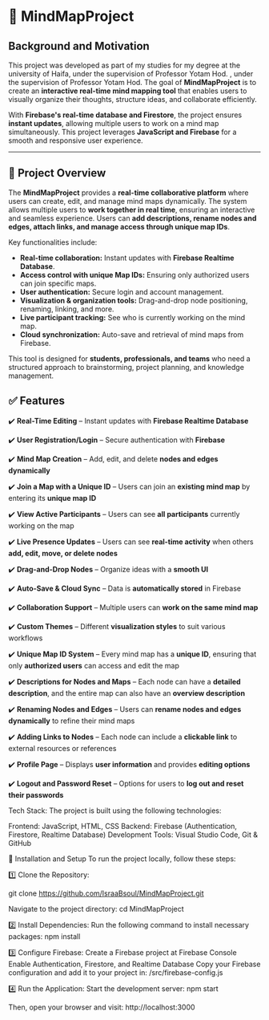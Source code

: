 # 🧠 MindMapProject

## Background and Motivation

 This project was developed as part of my studies for my degree at the university of Haifa, under the supervision of Professor Yotam Hod. , under the supervision of Professor Yotam Hod. The goal of **MindMapProject** is to create an **interactive real-time mind mapping tool** that enables users to visually organize their thoughts, structure ideas, and collaborate efficiently.

With **Firebase's real-time database and Firestore**, the project ensures **instant updates**, allowing multiple users to work on a mind map simultaneously. This project leverages **JavaScript and Firebase** for a smooth and responsive user experience.

---
## 📌 Project Overview

The **MindMapProject** provides a **real-time collaborative platform** where users can create, edit, and manage mind maps dynamically. The system allows multiple users to **work together in real time**, ensuring an interactive and seamless experience. Users can **add descriptions, rename nodes and edges, attach links, and manage access through unique map IDs**.

Key functionalities include:

- **Real-time collaboration:** Instant updates with **Firebase Realtime Database**.  
- **Access control with unique Map IDs:** Ensuring only authorized users can join specific maps.  
- **User authentication:** Secure login and account management.  
- **Visualization & organization tools:** Drag-and-drop node positioning, renaming, linking, and more.  
- **Live participant tracking:** See who is currently working on the mind map.  
- **Cloud synchronization:** Auto-save and retrieval of mind maps from Firebase.  

This tool is designed for **students, professionals, and teams** who need a structured approach to brainstorming, project planning, and knowledge management.

## ✅ Features

✔️ **Real-Time Editing** – Instant updates with **Firebase Realtime Database**  

✔️ **User Registration/Login** – Secure authentication with **Firebase**  

✔️ **Mind Map Creation** – Add, edit, and delete **nodes and edges dynamically**  

✔️ **Join a Map with a Unique ID** – Users can join an **existing mind map** by entering its **unique map ID**  

✔️ **View Active Participants** – Users can see **all participants** currently working on the map  

✔️ **Live Presence Updates** – Users can see **real-time activity** when others **add, edit, move, or delete nodes**  

✔️ **Drag-and-Drop Nodes** – Organize ideas with a **smooth UI**  

✔️ **Auto-Save & Cloud Sync** – Data is **automatically stored** in Firebase  

✔️ **Collaboration Support** – Multiple users can **work on the same mind map**  

✔️ **Custom Themes** – Different **visualization styles** to suit various workflows  

✔️ **Unique Map ID System** – Every mind map has a **unique ID**, ensuring that only **authorized users** can access and edit the map  

✔️ **Descriptions for Nodes and Maps** – Each node can have a **detailed description**, and the entire map can also have an **overview description**  

✔️ **Renaming Nodes and Edges** – Users can **rename nodes and edges dynamically** to refine their mind maps  

✔️ **Adding Links to Nodes** – Each node can include a **clickable link** to external resources or references  

✔️ **Profile Page** – Displays **user information** and provides **editing options**  

✔️ **Logout and Password Reset** – Options for users to **log out and reset their passwords**  



Tech Stack:
The project is built using the following technologies:

Frontend: JavaScript, HTML, CSS
Backend: Firebase (Authentication, Firestore, Realtime Database)
Development Tools: Visual Studio Code, Git & GitHub

🚀 Installation and Setup
To run the project locally, follow these steps:

1️⃣ Clone the Repository:

git clone https://github.com/IsraaBsoul/MindMapProject.git

Navigate to the project directory:
cd MindMapProject

2️⃣ Install Dependencies:
Run the following command to install necessary packages:
npm install

3️⃣ Configure Firebase:
Create a Firebase project at Firebase Console
Enable Authentication, Firestore, and Realtime Database
Copy your Firebase configuration and add it to your project in:
/src/firebase-config.js

4️⃣ Run the Application:
Start the development server:
npm start

Then, open your browser and visit:
http://localhost:3000